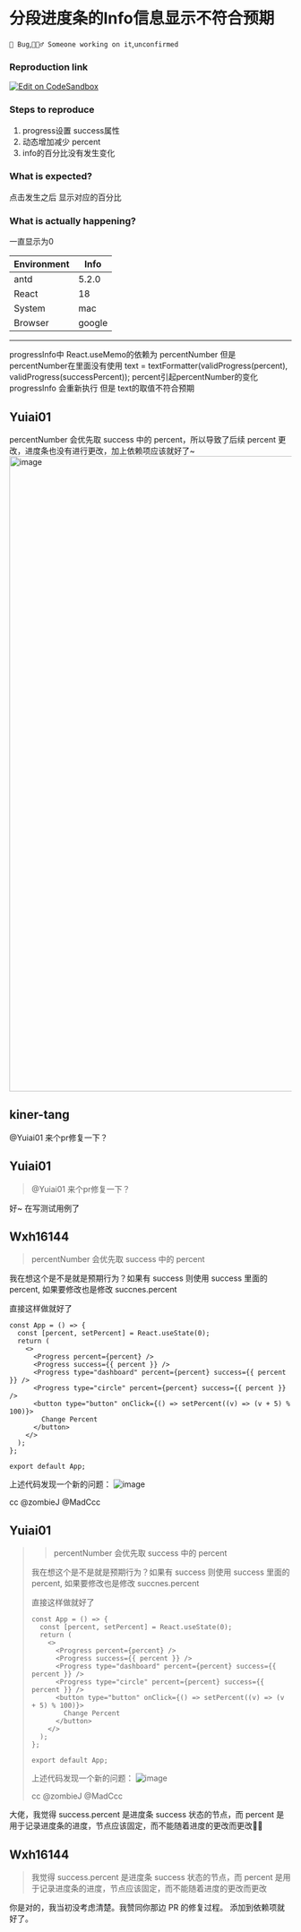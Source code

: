 # 分段进度条的Info信息显示不符合预期

`🐛 Bug`,`👷🏻‍♂️ Someone working on it`,`unconfirmed`

### Reproduction link

[![Edit on CodeSandbox](https://codesandbox.io/static/img/play-codesandbox.svg)](https://codesandbox.io/s/antd-reproduction-template-forked-nurj39?file=/index.js:328-336)

### Steps to reproduce

1. progress设置 success属性
2. 动态增加减少 percent
3. info的百分比没有发生变化

### What is expected?

点击发生之后 显示对应的百分比

### What is actually happening?

一直显示为0

| Environment | Info   |
| ----------- | ------ |
| antd        | 5.2.0  |
| React       | 18     |
| System      | mac    |
| Browser     | google |

---

progressInfo中 React.useMemo的依赖为 percentNumber 但是 percentNumber在里面没有使用
text = textFormatter(validProgress(percent), validProgress(successPercent));
percent引起percentNumber的变化 progressInfo 会重新执行 但是 text的取值不符合预期

<!-- generated by ant-design-issue-helper. DO NOT REMOVE -->

## Yuiai01

percentNumber 会优先取 success 中的 percent，所以导致了后续 percent 更改，进度条也没有进行更改，加上依赖项应该就好了~
<img width="1135" alt="image" src="https://user-images.githubusercontent.com/112228030/221387737-56a60d21-b498-440b-813e-7bdc4f52e6ed.png">

## kiner-tang

@Yuiai01 来个pr修复一下？

## Yuiai01

> @Yuiai01 来个pr修复一下？

好~ 在写测试用例了

## Wxh16144

> percentNumber 会优先取 success 中的 percent

我在想这个是不是就是预期行为？如果有 success 则使用 success 里面的 percent, 如果要修改也是修改 succnes.percent

直接这样做就好了

```tsx
const App = () => {
  const [percent, setPercent] = React.useState(0);
  return (
    <>
      <Progress percent={percent} />
      <Progress success={{ percent }} />
      <Progress type="dashboard" percent={percent} success={{ percent }} />
      <Progress type="circle" percent={percent} success={{ percent }} />
      <button type="button" onClick={() => setPercent((v) => (v + 5) % 100)}>
        Change Percent
      </button>
    </>
  );
};

export default App;
```

上述代码发现一个新的问题：
![image](https://user-images.githubusercontent.com/32004925/221392391-ed35b90e-548d-4e0f-9106-cf70e287d8ed.png)

cc @zombieJ @MadCcc

## Yuiai01

> > percentNumber 会优先取 success 中的 percent
>
> 我在想这个是不是就是预期行为？如果有 success 则使用 success 里面的 percent, 如果要修改也是修改 succnes.percent
>
> 直接这样做就好了
>
> ```tsx
> const App = () => {
>   const [percent, setPercent] = React.useState(0);
>   return (
>     <>
>       <Progress percent={percent} />
>       <Progress success={{ percent }} />
>       <Progress type="dashboard" percent={percent} success={{ percent }} />
>       <Progress type="circle" percent={percent} success={{ percent }} />
>       <button type="button" onClick={() => setPercent((v) => (v + 5) % 100)}>
>         Change Percent
>       </button>
>     </>
>   );
> };
>
> export default App;
> ```
>
> 上述代码发现一个新的问题： ![image](https://user-images.githubusercontent.com/32004925/221392391-ed35b90e-548d-4e0f-9106-cf70e287d8ed.png)
>
> cc @zombieJ @MadCcc

大佬，我觉得 success.percent 是进度条 success 状态的节点，而 percent 是用于记录进度条的进度，节点应该固定，而不能随着进度的更改而更改🤔🤔

## Wxh16144

> 我觉得 success.percent 是进度条 success 状态的节点，而 percent 是用于记录进度条的进度，节点应该固定，而不能随着进度的更改而更改

你是对的，我当初没考虑清楚。我赞同你那边 PR 的修复过程。 添加到依赖项就好了。
